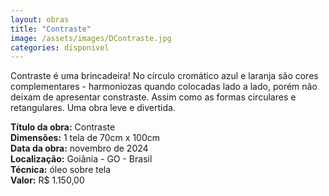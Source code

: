 ```yaml
---
layout: obras
title: "Contraste"
image: /assets/images/DContraste.jpg
categories: disponivel
---
```


Contraste é uma brincadeira! No círculo cromático azul e laranja são cores complementares - harmoniozas quando colocadas lado a lado, porém não deixam de apresentar constraste. Assim como as formas circulares e retangulares. Uma obra leve e divertida.

**Título da obra:** Contraste  
**Dimensões:** 1 tela de 70cm x 100cm  
**Data da obra:** novembro de 2024  
**Localização:** Goiânia - GO - Brasil  
**Técnica:** óleo sobre tela  
**Valor:** R$ 1.150,00

